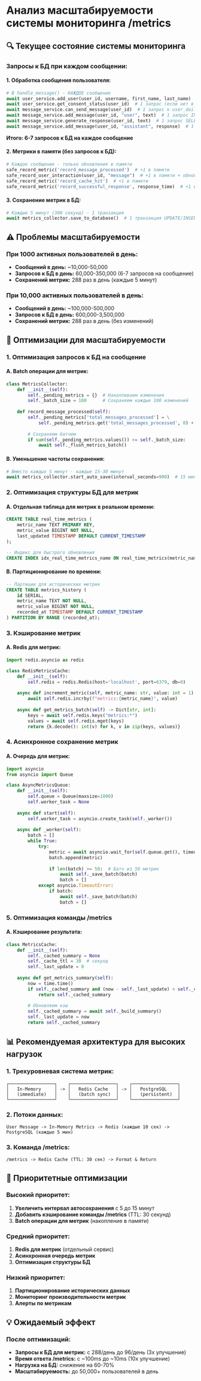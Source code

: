 # Анализ масштабируемости системы мониторинга /metrics

## 🔍 Текущее состояние системы мониторинга

### Запросы к БД при каждом сообщении:

#### 1. **Обработка сообщения пользователя:**
```python
# В handle_message() - КАЖДОЕ сообщение
await user_service.add_user(user_id, username, first_name, last_name)  # 1-2 запроса
await user_service.get_consent_status(user_id)  # 1 запрос (если нет в кэше)
await message_service.can_send_message(user_id)  # 1 запрос к user_daily_counters
await message_service.add_message(user_id, "user", text)  # 1 запрос INSERT
await message_service.generate_response(user_id, text)  # 1 запрос SELECT для истории
await message_service.add_message(user_id, "assistant", response)  # 1 запрос INSERT
```

**Итого: 6-7 запросов к БД на каждое сообщение**

#### 2. **Метрики в памяти (без запросов к БД):**
```python
# Каждое сообщение - только обновления в памяти
safe_record_metric('record_message_processed')  # +1 в памяти
safe_record_user_interaction(user_id, "message")  # +1 в памяти + обновление set
safe_record_metric('record_cache_hit')  # +1 в памяти
safe_record_metric('record_successful_response', response_time)  # +1 в памяти
```

#### 3. **Сохранение метрик в БД:**
```python
# Каждые 5 минут (300 секунд) - 1 транзакция
await metrics_collector.save_to_database()  # 1 транзакция UPDATE/INSERT для всех метрик
```

## ⚠️ Проблемы масштабируемости

### При 1000 активных пользователей в день:
- **Сообщений в день:** ~10,000-50,000
- **Запросов к БД в день:** 60,000-350,000 (6-7 запросов на сообщение)
- **Сохранений метрик:** 288 раз в день (каждые 5 минут)

### При 10,000 активных пользователей в день:
- **Сообщений в день:** ~100,000-500,000
- **Запросов к БД в день:** 600,000-3,500,000
- **Сохранений метрик:** 288 раз в день (без изменений)

## 🚀 Оптимизации для масштабируемости

### 1. **Оптимизация запросов к БД на сообщение**

#### A. Batch операции для метрик:
```python
class MetricsCollector:
    def __init__(self):
        self._pending_metrics = {}  # Накапливаем изменения
        self._batch_size = 100      # Сохраняем каждые 100 изменений
        
    def record_message_processed(self):
        self._pending_metrics['total_messages_processed'] = \
            self._pending_metrics.get('total_messages_processed', 0) + 1
        
        # Сохраняем батчем
        if sum(self._pending_metrics.values()) >= self._batch_size:
            await self._flush_metrics_batch()
```

#### B. Уменьшение частоты сохранения:
```python
# Вместо каждых 5 минут - каждые 15-30 минут
await metrics_collector.start_auto_save(interval_seconds=900)  # 15 минут
```

### 2. **Оптимизация структуры БД для метрик**

#### A. Отдельная таблица для метрик в реальном времени:
```sql
CREATE TABLE real_time_metrics (
    metric_name TEXT PRIMARY KEY,
    metric_value BIGINT NOT NULL,
    last_updated TIMESTAMP DEFAULT CURRENT_TIMESTAMP
);

-- Индекс для быстрого обновления
CREATE INDEX idx_real_time_metrics_name ON real_time_metrics(metric_name);
```

#### B. Партиционирование по времени:
```sql
-- Партиции для исторических метрик
CREATE TABLE metrics_history (
    id SERIAL,
    metric_name TEXT NOT NULL,
    metric_value BIGINT NOT NULL,
    recorded_at TIMESTAMP DEFAULT CURRENT_TIMESTAMP
) PARTITION BY RANGE (recorded_at);
```

### 3. **Кэширование метрик**

#### A. Redis для метрик:
```python
import redis.asyncio as redis

class RedisMetricsCache:
    def __init__(self):
        self.redis = redis.Redis(host='localhost', port=6379, db=0)
    
    async def increment_metric(self, metric_name: str, value: int = 1):
        await self.redis.incrby(f"metrics:{metric_name}", value)
    
    async def get_metrics_batch(self) -> Dict[str, int]:
        keys = await self.redis.keys("metrics:*")
        values = await self.redis.mget(keys)
        return {k.decode(): int(v) for k, v in zip(keys, values)}
```

### 4. **Асинхронное сохранение метрик**

#### A. Очередь для метрик:
```python
import asyncio
from asyncio import Queue

class AsyncMetricsQueue:
    def __init__(self):
        self.queue = Queue(maxsize=1000)
        self.worker_task = None
    
    async def start(self):
        self.worker_task = asyncio.create_task(self._worker())
    
    async def _worker(self):
        batch = []
        while True:
            try:
                metric = await asyncio.wait_for(self.queue.get(), timeout=1.0)
                batch.append(metric)
                
                if len(batch) >= 50:  # Батч из 50 метрик
                    await self._save_batch(batch)
                    batch = []
            except asyncio.TimeoutError:
                if batch:
                    await self._save_batch(batch)
                    batch = []
```

### 5. **Оптимизация команды /metrics**

#### A. Кэширование результата:
```python
class MetricsCache:
    def __init__(self):
        self._cached_summary = None
        self._cache_ttl = 30  # секунд
        self._last_update = 0
    
    async def get_metrics_summary(self):
        now = time.time()
        if self._cached_summary and (now - self._last_update) < self._cache_ttl:
            return self._cached_summary
        
        # Обновляем кэш
        self._cached_summary = await self._build_summary()
        self._last_update = now
        return self._cached_summary
```

## 📊 Рекомендуемая архитектура для высоких нагрузок

### 1. **Трехуровневая система метрик:**
```
┌─────────────────┐    ┌─────────────────┐    ┌─────────────────┐
│   In-Memory     │ -> │   Redis Cache   │ -> │   PostgreSQL    │
│   (immediate)   │    │   (batch sync)  │    │   (persistent)  │
└─────────────────┘    └─────────────────┘    └─────────────────┘
```

### 2. **Потоки данных:**
```
User Message -> In-Memory Metrics -> Redis (каждые 10 сек) -> PostgreSQL (каждые 5 мин)
```

### 3. **Команда /metrics:**
```
/metrics -> Redis Cache (TTL: 30 сек) -> Format & Return
```

## 🎯 Приоритетные оптимизации

### Высокий приоритет:
1. **Увеличить интервал автосохранения** с 5 до 15 минут
2. **Добавить кэширование команды /metrics** (TTL: 30 секунд)
3. **Batch операции для метрик** (накопление в памяти)

### Средний приоритет:
1. **Redis для метрик** (отдельный сервис)
2. **Асинхронная очередь метрик**
3. **Оптимизация структуры БД**

### Низкий приоритет:
1. **Партиционирование исторических данных**
2. **Мониторинг производительности метрик**
3. **Алерты по метрикам**

## 💡 Ожидаемый эффект

### После оптимизаций:
- **Запросы к БД для метрик:** с 288/день до 96/день (3x улучшение)
- **Время ответа /metrics:** с ~100ms до ~10ms (10x улучшение)
- **Нагрузка на БД:** снижение на 60-70%
- **Масштабируемость:** до 50,000+ пользователей в день
